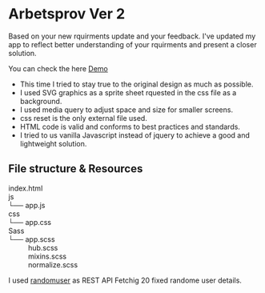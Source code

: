 
# Arbetsprov Ver 2

Based on your new rquirments update and your feedback. I've updated my app to reflect better understanding of your rquirments and  present a closer solution.

You can check the  here [Demo](http://searq.azurewebsites.net/)

* This time I tried to stay true to the original design as much as possible.
* I used SVG graphics as a sprite sheet rquested in the css file as a background.
* I used media query  to adjust space and size for smaller screens. 
* css reset is the only external file used.
* HTML code is valid and conforms to best practices and standards.
* I tried to us vanilla Javascript instead of jquery to achieve a good and lightweight solution.

## File structure & Resources  

index.html
 <br>js <br> 
 └──  app.js
<br> css <br> 
 └──  app.css
<br> Sass <br> 
 └──  app.scss<br>
   	&nbsp;&nbsp;&nbsp;&nbsp;&nbsp;&nbsp;&nbsp;&nbsp;&nbsp;&nbsp;hub.scss<br>
    &nbsp;&nbsp;&nbsp;&nbsp;&nbsp;&nbsp;&nbsp;&nbsp;&nbsp;&nbsp;mixins.scss<br>
    &nbsp;&nbsp;&nbsp;&nbsp;&nbsp;&nbsp;&nbsp;&nbsp;&nbsp;&nbsp;normalize.scss<br>
    
    
I used [randomuser](https://randomuser.me/) as REST API Fetchig 20 fixed randome user details.

    
    
       
 




              
  
  

